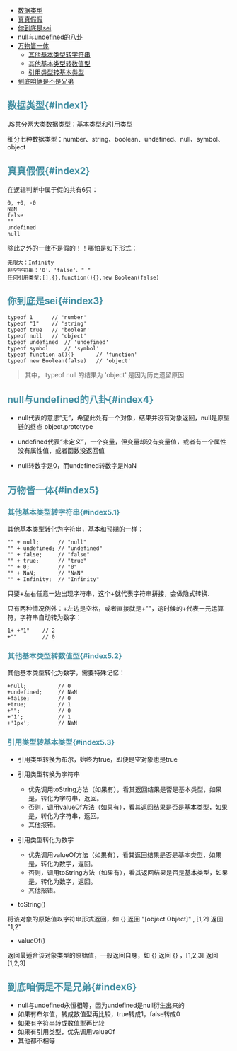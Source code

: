 * [数据类型](#index1)
* [真真假假](#index2)
* [你到底是sei](#index3)
* [null与undefined的八卦](#index4)
* [万物皆一体](#index5)
  * [其他基本类型转字符串](#index5.1)
  * [其他基本类型转数值型](#index5.2)
  * [引用类型转基本类型](#index5.3)
* [到底咱俩是不是兄弟](#index6)

## <font color="4590a3">数据类型{#index1}</font>

JS共分两大类数据类型：基本类型和引用类型

细分七种数据类型：number、string、boolean、undefined、null、symbol、object

## <font color="4590a3">真真假假{#index2}</font>

在逻辑判断中属于假的共有6只：

```
0, +0, -0
NaN
false
""
undefined
null
```

除此之外的一律不是假的！！哪怕是如下形式：
```
无限大：Infinity
非空字符串：'0'、'false'、" "
任何引用类型:[],{},function(){},new Boolean(false)
```

## <font color="4590a3">你到底是sei{#index3}</font>
```
typeof 1      // 'number'
typeof "1"    // 'string'
typeof true   // 'boolean'
typeof null   // 'object'
typeof undefined  // 'undefined'
typeof symbol     // 'symbol'
typeof function a(){}       // 'function'
typeof new Boolean(false)   // 'object'
```
> 其中， typeof null 的结果为 'object' 是因为历史遗留原因

## <font color="4590a3">null与undefined的八卦{#index4}</font>

* null代表的意思“无”，希望此处有一个对象，结果并没有对象返回，null是原型链的终点 object.prototype

* undefined代表“未定义”，一个变量，但变量却没有变量值，或者有一个属性没有属性值，或者函数没返回值

* null转数字是0，而undefined转数字是NaN


## <font color="4590a3">万物皆一体{#index5}</font>

### <font color="4590a3">其他基本类型转字符串{#index5.1}</font>

其他基本类型转化为字符串，基本和预期的一样：
```
"" + null;      // "null"
"" + undefined; // "undefined"
"" + false;     // "false"
"" + true;      // "true"
"" + 0;         // "0"
"" + NaN;       // "NaN"
"" + Infinity;  // "Infinity"
```

只要+左右任意一边出现字符串，这个+就代表字符串拼接，会做隐式转换.

只有两种情况例外：+左边是空格，或者直接就是+""，这时候的+代表一元运算符，字符串自动转为数字：

```
1+ +"1"    // 2
+""        // 0
```

### <font color="4590a3">其他基本类型转数值型{#index5.2}</font>

其他基本类型转化为数字，需要特殊记忆：
```
+null;          // 0
+undefined;     // NaN
+false;         // 0
+true;          // 1
+"";            // 0
+'1';           // 1
+'1px';         // NaN 
```

### <font color="4590a3">引用类型转基本类型{#index5.3}</font>

* 引用类型转换为布尔，始终为true，即便是空对象也是true

* 引用类型转换为字符串
  * 优先调用toString方法（如果有），看其返回结果是否是基本类型，如果是，转化为字符串，返回。
  * 否则，调用valueOf方法（如果有），看其返回结果是否是基本类型，如果是，转化为字符串，返回。
  * 其他报错。


* 引用类型转化为数字

  * 优先调用valueOf方法（如果有），看其返回结果是否是基本类型，如果是，转化为数字，返回。
  * 否则，调用toString方法（如果有），看其返回结果是否是基本类型，如果是，转化为数字，返回。
  * 其他报错。

	
* toString()

将该对象的原始值以字符串形式返回，如 {} 返回 "[object Object]" , [1,2] 返回 "1,2"

* valueOf()

返回最适合该对象类型的原始值，一般返回自身，如 {} 返回 {} ，[1,2,3] 返回 [1,2,3]


## <font color="4590a3">到底咱俩是不是兄弟{#index6}</font>
* null与undefined永恒相等，因为undefined是null衍生出来的
* 如果有布尔值，转成数值型再比较，true转成1，false转成0
* 如果有字符串转成数值型再比较
* 如果有引用类型，优先调用valueOf
* 其他都不相等